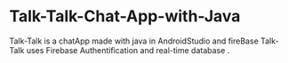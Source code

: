 # Talk-Talk-Chat-App-with-Java
Talk-Talk is a chatApp made with java in AndroidStudio and fireBase 
Talk-Talk uses Firebase Authentification and real-time database .
